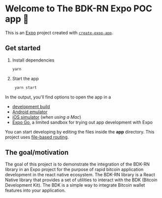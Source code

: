 # Welcome to The BDK-RN Expo POC app 👋

This is an [Expo](https://expo.dev) project created with [`create-expo-app`](https://www.npmjs.com/package/create-expo-app).

## Get started

1. Install dependencies

   ```bash
   yarn
   ```

2. Start the app

   ```bash
    yarn start
   ```

In the output, you'll find options to open the app in a

- [development build](https://docs.expo.dev/develop/development-builds/introduction/)
- [Android emulator](https://docs.expo.dev/workflow/android-studio-emulator/)
- [iOS simulator](https://docs.expo.dev/workflow/ios-simulator/) (*when using a Mac*)
- [Expo Go](https://expo.dev/go), a limited sandbox for trying out app development with Expo

You can start developing by editing the files inside the **app** directory. This project uses [file-based routing](https://docs.expo.dev/router/introduction).

## The goal/motivation

The goal of this project is to demonstrate the integration of the BDK-RN library in an Expo project for the purpose of rapid bitcoin application development in the react native ecosystem. The BDK-RN library is a React Native library that provides a set of utilities to interact with the BDK (Bitcoin Development Kit). The BDK is a simple way to integrate Bitcoin wallet features into your application.
